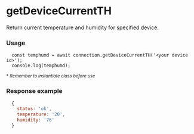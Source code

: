 # getDeviceCurrentTH

Return current temperature and humidity for specified device.


### Usage
```
  const temphumd = await connection.getDeviceCurrentTH('<your device id>');
  console.log(temphumd);
```

<sup>* _Remember to instantiate class before use_</sup>


### Response example
```js
  {
    status: 'ok',
    temperature: '20',
    humidity: '76'
  }
```